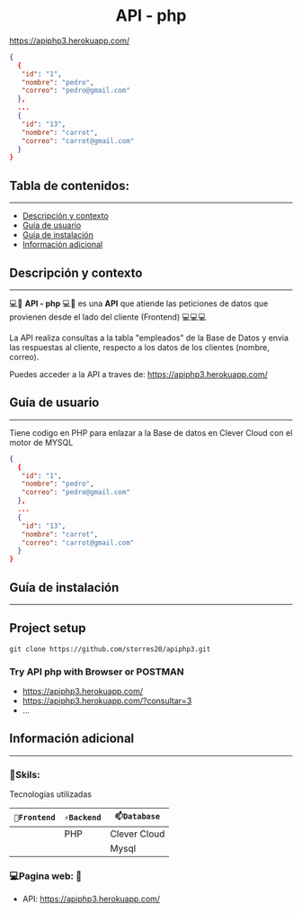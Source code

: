 
<h1 align="center">API - php</h1>

https://apiphp3.herokuapp.com/

```json
{
  {
   "id": "1",
   "nombre": "pedro",
   "correo": "pedro@gmail.com"
  },
  ...
  {
   "id": "13",
   "nombre": "carrot",
   "correo": "carrot@gmail.com"
  }
}
```

## Tabla de contenidos:
---

- [Descripción y contexto](#descripción-y-contexto)
- [Guía de usuario](#guía-de-usuario)
- [Guía de instalación](#guía-de-instalación)
- [Información adicional](#información-adicional)


## Descripción y contexto
---

💻📱 **API - php** 💻📱 es una **API** que atiende las peticiones de datos que provienen desde el lado del cliente (Frontend) 💻💻💻

La API realiza consultas a la tabla "empleados" de la Base de Datos y envia las respuestas al cliente, respecto a los datos de los clientes (nombre, correo).

Puedes acceder a la API a traves de: <a href="https://apiphp3.herokuapp.com/" target="_blank">https://apiphp3.herokuapp.com/</a>

## Guía de usuario
---
Tiene codigo en PHP para enlazar a la Base de datos en Clever Cloud con el motor de MYSQL

```json
{
  {
   "id": "1",
   "nombre": "pedro",
   "correo": "pedro@gmail.com"
  },
  ...
  {
   "id": "13",
   "nombre": "carrot",
   "correo": "carrot@gmail.com"
  }
}
```
 	
## Guía de instalación
---
## Project setup
```
git clone https://github.com/storres20/apiphp3.git
```

### Try API php with Browser or POSTMAN
* https://apiphp3.herokuapp.com/
* https://apiphp3.herokuapp.com/?consultar=3
* ...


## Información adicional
---
### 🔭Skils:
Tecnologias utilizadas

| `🔭Frontend` | `⚡Backend` | `📫Database` |
| ------ | ------ | ------ |
|  | PHP | Clever Cloud |
|  |  | Mysql |


### 💻Pagina web: 📱
<ul>
<li> API: <a href="https://apiphp3.herokuapp.com/" target="_blank">https://apiphp3.herokuapp.com/</a> </li>
</ul>
